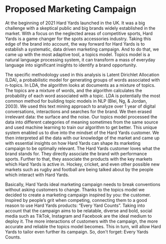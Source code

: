# Proposed Marketing Campaign

At the beginning of 2021 Hard Yards launched in the UK. It was a big challenge with a skeptical public and big brands widely established in the market. With a focus on the neglected areas of competitive sports, Hard Yards is a game changer for the spots accessories industry. Taking this edge of the brand into account, the way forward for Hard Yards is to establish a systematic, data driven marketing campaign. And to do that, we came up with the most adaptive tool, a topics model. Topics model is a natural language processing system, it can transform a mass of everyday language into significant insights to identify a brand opportunity.

The specific methodology used in this analysis is Latent Dirichlet Allocation (LDA), a probabilistic model for generating groups of words associated with n-topics. In LDA, the algorithm looks at documents as a mixture of topics. The topics are a mixture of words, and the algorithm calculates the probability of each word associated with a topic. LDA is potentially the most common method for building topic models in NLP (Blei, Ng, & Jordan, 2003).
We used this text mining approach to analyze over 1 year of digital conversations, interactions and searches for the brand. We then erased irrelevant data: the surface and the noise. Our topics model processed the data into different categories of meaning sometimes from the same source and used machine learning to train our algorithm to get better. This unique system enabled us to dive into the mindset of the Hard Yards customer. We then interpreted all the data with our knowledge of the market and came up with essential insights on how Hard Yards can shape its marketing campaign to be optimally relevant.
The Hard Yards customer loves what the brand stands for. They directly associate the brand with performance sports. Further to that, they associate the products with the key markets which Hard Yards is active in. Hockey, cricket, and even other possible new markets such as rugby and football are being talked about by the people which interact with Hard Yards.

Basically, Hard Yards ideal marketing campaign needs to break conventions without asking customers to change. Thanks to the topics model we decided to create a marketing campaign inspired by you: the customer. Inspired by people’s grit when competing, connecting them to a good reason to use Hard Yards products: “Every Yard Counts”. Taking into account that the campaign aims to be relatable, diverse and bold, social media such as TikTok, Instagram and Facebook are the ideal medium to deploy it. The more interactions of customers with the campaign, the more accurate and reliable the topics model becomes. This in turn, will allow Hard Yards to tailor even further its campaign. So, don't forget: Every Yards Counts.

